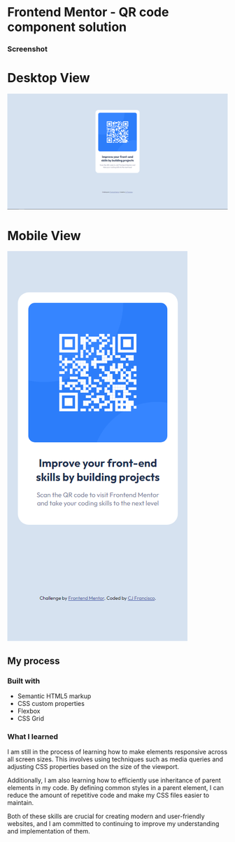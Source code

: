 # Frontend Mentor - QR code component solution


### Screenshot
<h1>Desktop View</h1>

![](./images/desktop-view.png)

<h1>Mobile View</h1>

![](./images/mobile-view.png)

## My process

### Built with

- Semantic HTML5 markup
- CSS custom properties
- Flexbox
- CSS Grid


### What I learned

 I am still in the process of learning how to make elements responsive across all screen sizes. This involves using techniques such as media queries and adjusting CSS properties based on the size of the viewport.

Additionally, I am also learning how to efficiently use inheritance of parent elements in my code. By defining common styles in a parent element, I can reduce the amount of repetitive code and make my CSS files easier to maintain.

Both of these skills are crucial for creating modern and user-friendly websites, and I am committed to continuing to improve my understanding and implementation of them.









